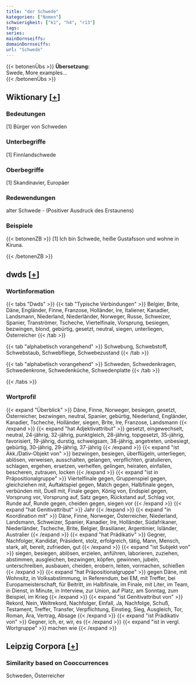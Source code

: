 ```yaml
---
title: "der Schwede"
kategorien: ["Nomen"]
schwierigkeit: ["k1", "h4", "r13"]
tags:
series:
mainDornseiffs:
domainDornseiffs:
url: "Schwede"
---
```


{{< betonenÜbs >}}
**Übersetzung:**  
Swede, More examples...  
{{< /betonenÜbs >}}

## Wiktionary [[+](https://de.wiktionary.org/wiki/Schwede)]

### Bedeutungen
[1] Bürger von Schweden  

### Unterbegriffe
[1] Finnlandschwede  

### Oberbegriffe
[1] Skandinavier, Europäer  

### Redewendungen
alter Schwede - (Positiver Ausdruck des Erstaunens)  

### Beispiele
{{< betonenZB >}}
[1] Ich bin Schwede, heiße Gustafsson und wohne in Kiruna.  

{{< /betonenZB >}}


## dwds [[+](https://www.dwds.de/wb/Schwede)]

### Wortinformation
{{< tabs "Dwds" >}}
{{< tab "Typische Verbindungen" >}}
Belgier, Brite, Däne, Engländer, Finne, Franzose, Holländer, Ire, Italiener, Kanadier, Landsmann, Niederland, Niederländer, Norweger, Russe, Schweizer, Spanier, Tranströmer, Tscheche, Viertelfinale, Vorsprung, besiegen, bezwingen, blond, gebürtig, gesetzt, neutral, siegen, unterliegen, Österreicher
{{< /tab >}}

{{< tab "alphabetisch vorangehend" >}}
Schwebung, Schwebstoff, Schwebstaub, Schwebfliege, Schwebezustand
{{< /tab >}}

{{< tab "alphabetisch vorangehend" >}}
Schweden, Schwedenkragen, Schwedenkrone, Schwedenküche, Schwedenplatte
{{< /tab >}}

{{< /tabs >}}

### Wortprofil
{{< expand "Überblick" >}} Däne, Finne, Norweger, besiegen, gesetzt, Österreicher, bezwingen, neutral, Spanier, gebürtig, Niederland, Engländer, Kanadier, Tscheche, Holländer, siegen, Brite, Ire, Franzose, Landsmann {{< /expand >}}
{{< expand "hat Adjektivattribut" >}} gesetzt, eingewechselt, neutral, 24-jährig, 32-jährig, punktgleich, 28-jährig, topgesetzt, 35-jährig, favorisiert, 19-jährig, durstig, schweigsam, 38-jährig, angetreten, unbesiegt, gebürtig, 30-jährig, 29-jährig, 37-jährig {{< /expand >}}
{{< expand "ist Akk./Dativ-Objekt von" >}} bezwingen, besiegen, überflügeln, unterliegen, ablösen, verweisen, ausschalten, gelangen, verpflichten, gratulieren, schlagen, ergehen, ersetzen, verhelfen, gelingen, heiraten, einfallen, bescheren, zutrauen, locken {{< /expand >}}
{{< expand "ist in Präpositionalgruppe" >}} Viertelfinale gegen, Gruppenspiel gegen, gleichziehen mit, Auftaktspiel gegen, Match gegen, Halbfinale gegen, verbünden mit, Duell mit, Finale gegen, König von, Endspiel gegen, Vorsprung vor, Vorsprung auf, Satz gegen, Rückstand auf, Schlag vor, Runde auf, Runde gegen, cheiden gegen, siegen vor {{< /expand >}}
{{< expand "hat Genitivattribut" >}} Jahr {{< /expand >}}
{{< expand "in Koordination mit" >}} Däne, Finne, Norweger, Österreicher, Niederland, Landsmann, Schweizer, Spanier, Kanadier, Ire, Holländer, Südafrikaner, Niederländer, Tscheche, Brite, Belgier, Brasilianer, Argentinier, Isländer, Australier {{< /expand >}}
{{< expand "hat Prädikativ" >}} Gegner, Nachfolger, Kandidat, Präsident, stolz, erfolgreich, tätig, Mann, Mensch, stark, alt, bereit, zufrieden, gut {{< /expand >}}
{{< expand "ist Subjekt von" >}} siegen, besiegen, ablösen, erzielen, anführen, laborieren, zuziehen, abstimmen, ausgleichen, bezwingen, köpfen, gewinnen, jubeln, unterschreiben, ausbauen, cheiden, erobern, leiten, vormachen, schießen {{< /expand >}}
{{< expand "hat Präpositionalgruppe" >}} gegen Däne, mit Wohnsitz, in Volksabstimmung, in Referendum, bei EM, mit Treffer, bei Europameisterschaft, für Beitritt, im Halbfinale, im Finale, mit Liter, im Team, in Dienst, in Minute, in Interview, zur Union, auf Platz, am Sonntag, zum Beispiel, im Krieg {{< /expand >}}
{{< expand "ist Genitivattribut von" >}} Rekord, Nein, Weltrekord, Nachfolger, Einfall, Ja, Nachfolge, Schuß, Testament, Treffer, Transfer, Verpflichtung, Einstieg, Sieg, Ausgleich, Tor, Roman, Ära, Vertrag, Absage {{< /expand >}}
{{< expand "ist Prädikativ von" >}} Gegner, ich, er, wir, es {{< /expand >}}
{{< expand "ist in vergl. Wortgruppe" >}} machen wie {{< /expand >}}

## Leipzig Corpora [[+](https://corpora.uni-leipzig.de/en/res?word=Schwede&corpusId=deu_newscrawl-public_2018)]


### Similarity based on Cooccurrences
Schweden, Österreicher

